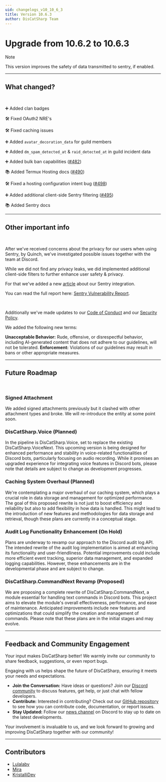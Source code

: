 ```yaml
---
uid: changelogs_v10_10_6_3
title: Version 10.6.3
author: DisCatSharp Team
---
```


# Upgrade from **10.6.2** to **10.6.3**

> [!NOTE]
> This version improves the safety of data transmitted to sentry, if enabled.

---

## What changed?

<br/>

➕ Added clan badges

🛠️ Fixed OAuth2 NRE's

🛠️ Fixed caching issues

➕ Added `avatar_decoration_data` for guild members

➕ Added `dm_spam_detected_at` & `raid_detected_at` in guild incident data

➕ Added bulk ban capabilities ([#482](https://github.com/Aiko-IT-Systems/DisCatSharp/pull/482))

📚 Added Termux Hosting docs ([#490](https://github.com/Aiko-IT-Systems/DisCatSharp/pull/490))

🛠️ Fixed a hosting configuration intent bug ([#498](https://github.com/Aiko-IT-Systems/DisCatSharp/pull/498))

➕ Added additional client-side Sentry filtering ([#495](https://github.com/Aiko-IT-Systems/DisCatSharp/pull/495))

📚 Added Sentry docs

---

## Other important info

<br/>

After we've received concerns about the privacy for our users when using Sentry, by Quinch, we've investigated possible issues together with the team at Discord.

While we did not find any privacy leaks, we did implemented additional client-side filters to further enhance user safety & privacy.

For that we've added a new [article](xref:misc_sentry) about our Sentry integration.

You can read the full report here: [Sentry Vulnerability Report](xref:sec_comp_sentry).

<br/>

Additionally we've made updates to our [Code of Conduct](https://github.com/Aiko-IT-Systems/.github/blob/main/CODE_OF_CONDUCT.md) and our [Security Policy](https://github.com/Aiko-IT-Systems/.github/blob/main/SECURITY.md).

We added the following new terms:

**Unacceptable Behavior:** Rude, offensive, or disrespectful behavior, including AI-generated content that does not adhere to our guidelines, will not be tolerated.
**Enforcement:** Violations of our guidelines may result in bans or other appropriate measures.

---

## Future Roadmap

<br/>

### Signed Attachment

We added signed attachments previously but it clashed with other attachment types and broke. We will re-introduce the entity at some point soon.

### DisCatSharp.Voice (Planned)

In the pipeline is DisCatSharp.Voice, set to replace the existing DisCatSharp.VoiceNext. This upcoming version is being designed for enhanced performance and stability in voice-related functionalities of Discord bots, particularly focusing on audio recording. While it promises an upgraded experience for integrating voice features in Discord bots, please note that details are subject to change as development progresses.

### Caching System Overhaul (Planned)

We're contemplating a major overhaul of our caching system, which plays a crucial role in data storage and management for optimized performance. The goal of this proposed rewrite is not just to boost efficiency and reliability but also to add flexibility in how data is handled. This might lead to the introduction of new features and methodologies for data storage and retrieval, though these plans are currently in a conceptual stage.

### Audit Log Functionality Enhancement (On Hold)

Plans are underway to revamp our approach to the Discord audit log API. The intended rewrite of the audit log implementation is aimed at enhancing its functionality and user-friendliness. Potential improvements could include more efficient event tracking, superior data management, and expanded logging capabilities. However, these enhancements are in the developmental phase and are subject to change.

### DisCatSharp.CommandNext Revamp (Proposed)

We are proposing a complete rewrite of DisCatSharp.CommandNext, a module essential for handling text commands in Discord bots. This project aims to elevate the module's overall effectiveness, performance, and ease of maintenance. Anticipated improvements include new features and optimizations that could simplify the creation and management of commands. Please note that these plans are in the initial stages and may evolve.

---

## Feedback and Community Engagement

Your input makes DisCatSharp better! We warmly invite our community to share feedback, suggestions, or even report bugs.

Engaging with us helps shape the future of DisCatSharp, ensuring it meets your needs and expectations.


- **Join the Conversation:** Have ideas or questions? Join our [Discord community](https://discord.gg/2HWta4GXus) to discuss features, get help, or just chat with fellow developers.
- **Contribute:** Interested in contributing? Check out our [GitHub repository](https://github.com/Aiko-IT-Systems/DisCatSharp/blob/main/CONTRIBUTING.md) to see how you can contribute code, documentation, or report issues.
- **Stay Updated:** Follow our [news channel](https://discord.com/channels/858089281214087179/976624429935251527) on Discord to stay up to date on the latest developments.

Your involvement is invaluable to us, and we look forward to growing and improving DisCatSharp together with our community!

---

## Contributors

- [Lulalaby](https://github.com/Lulalaby)
- [Mira](https://github.com/TheXorog)
- [KristalliDev](https://github.com/KristalliDev)
